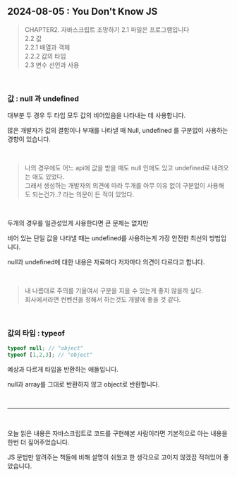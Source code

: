 ## 2024-08-05 : You Don't Know JS

> CHAPTER2. 자바스크립트 조망하기
2.1 파일은 프로그램입니다    
2.2 값     
2.2.1 배열과 객체   
2.2.2 값의 타입   
2.3 변수 선언과 사용   
> 

<br />

### 값 : null 과 undefined

대부분 두 경우 두 타입 모두 값의 비어있음을 나타내는 데 사용합니다.

많은 개발자가 값의 결함이나 부재를 나타낼 때 Null, undefined 를 구분없이 사용하는 경향이 있습니다.

<br />

> 나의 경우에도 어느 api에 값을 받을 때도 null 인애도 있고 undefined로 내려오는 애도 있었다.   
그래서 생성하는 개발자의 의견에 따라 두개를 아무 이유 없이 구분없이 사용해도 되는건가..? 라는 의문이 든 적이 있었다.
> 

<br />

두개의 경우를 일관성있게 사용한다면 큰 문제는 없지만

비어 있는 단일 값을 나타낼 때는 undefined를 사용하는게 가장 안전한 최선의 방법입니다.

null과 undefined에 대한 내용은 자료마다 저자마다 의견이 다르다고 합니다.

<br />

> 내 나름대로 주의를 기울여서 구분을 지을 수 있는게 좋지 않을까 싶다.   
회사에서라면 컨벤션을 정해서 하는것도 개발에 좋을 것 같다.
> 

<br />

### 값의 타입 : typeof

```jsx
typeof null; // "object" 
typeof [1,2,3]; // "object"
```

예상과 다르게 타입을 반환하는 애들입니다.

null과 array를 그대로 반환하지 않고 object로 반환합니다. 

<br />

---

<br />

오늘 읽은 내용은 자바스크립트로 코드를 구현해본 사람이라면 기본적으로 아는 내용을 한번 더 짚어주었습니다.

JS 문법만 알려주는 책들에 비해 설명이 쉬웠고 한 생각으로 고이지 않겠끔 적혀있어 좋았습니다.